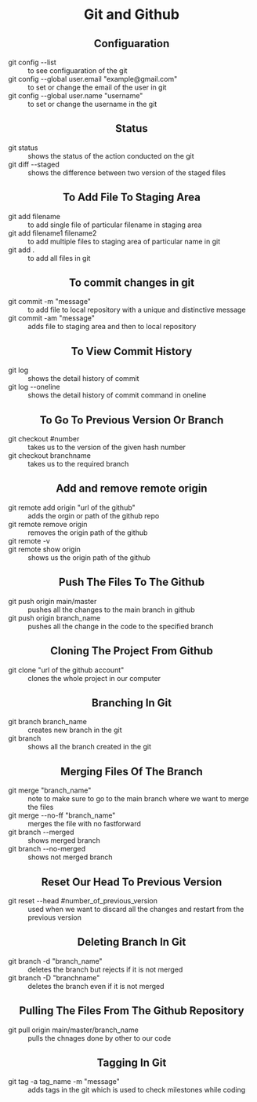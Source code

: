 <h1 align="center"> Git and Github </h1>

<dl>
  
  <h2 align="center"> Configuaration </h2>
  <dt> git config --list </dt>
  <dd> to see configuaration of the git </dd>
  <dt> git config --global user.email "example@gmail.com" </dt>
  <dd> to set or change the email of the user in git </dd>
  <dt> git config --global user.name "username" </dt>
  <dd> to set or change the username in the git </dd>
  
  <h2 align="center"> Status </h2>
  <dt> git status </dt>
  <dd> shows the status of the action conducted on the git </dd>
  <dt> git diff --staged </dt>
  <dd> shows the difference between two version of the staged files </dd>
  
  <h2 align="center"> To Add File To Staging Area </h2>
<dt> git add filename </dt>
<dd> to add single file of particular filename in staging area </dd>
<dt> git add filename1 filename2 </dt>
<dd> to add multiple files to staging area of particular name in git </dd>
<dt> git add . </dt>
 <dd> to add all files in git </dd>
  
<h2 align="center"> To commit changes in git </h2>
<dt> git commit -m "message" </dt>
<dd> to add file to local repository with a unique and distinctive message </dd>
 <dt> git commit -am "message" </dt>
 <dd> adds file to staging area and then to local repository </dd>
  
  <h2 align="center"> To View Commit History </h2>
  <dt> git log </dt>
  <dd> shows the detail history of commit </dd>
  <dt> git log --oneline </dt>
  <dd> shows the detail history of commit command in oneline </dd>
  
  <h2 align="center"> To Go To Previous Version Or Branch </h2>
  <dt> git checkout #number </dt>
  <dd> takes us to the version of the given hash number </dd>
  <dt> git checkout branchname </dt>
  <dd> takes us to the required branch </dd>
  
  <h2 align="center"> Add and remove remote origin </h2>
  <dt> git remote add origin "url of the github" </dt>
  <dd> adds the orgin or path of the github repo </dd>
  <dt> git remote remove origin </dt>
  <dd> removes the origin path of the github </dd>
  <dt> git remote -v </dt>
  <dt> git remote show origin </dt>
  <dd> shows us the origin path of the github </dd>
  
  <h2 align="center"> Push The Files To The Github </h2>
  <dt> git push origin main/master </dt>
  <dd> pushes all the changes to the main branch in github </dd>
  <dt> git push origin branch_name </dt>
  <dd> pushes all the change in the code to the specified branch </dd>
  
  <h2 align="center"> Cloning The Project From Github </h2>
  <dt> git clone "url of the github account" </dt>
  <dd> clones the whole project in our computer </dd>
  
  <h2 align="center"> Branching In Git </h2>
  <dt> git branch branch_name </dt>
  <dd> creates new branch in the git </dd>
  <dt> git branch </dt>
  <dd> shows all the branch created in the git </dd>
  
  <h2 align="center"> Merging Files Of The Branch </h2>
  <dt> git merge "branch_name" </dt>
  <dd> note to make sure to go to the main branch where we want to merge the files </dd>
  <dt> git merge --no-ff "branch_name" </dt>
  <dd> merges the file with no fastforward </dd>
  <dt> git branch --merged </dt>
  <dd> shows merged branch </dd>
  <dt> git branch --no-merged </dt>
  <dd> shows not merged branch </dd>
  
  <h2 align="center"> Reset Our Head To Previous Version </h2>
  <dt> git reset --head #number_of_previous_version </dt>
  <dd> used when we want to discard all the changes and restart from the previous version </dd>
  
  <h2 align="center"> Deleting Branch In Git </h2>
  <dt> git branch -d "branch_name" </dt>
  <dd> deletes the branch but rejects if it is not merged </dd>
  <dt> git branch -D "branchname" </dt>
  <dd> deletes the branch even if it is not merged </dd>
  
  <h2 align="center"> Pulling The Files From The Github Repository </h2>
  <dt> git pull origin main/master/branch_name </dt>
  <dd> pulls the chnages done by other to our code </dd>
  
  <h2 align="center"> Tagging In Git </h2>
  <dt> git tag -a tag_name -m "message" </dt>
  <dd> adds tags in the git which is used to check milestones while coding </dd>
 
  </dl>
